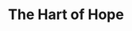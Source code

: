 ---
pid: llp409
title: The Hart of Hope
location_transcription: The Art museum
coordinates: "[-75.180376108025, 39.965214307386]"
zipcode: 
gen_neighborhood: 
neighborhood: 
outside_phl: 
age: '10'
age_range: 6-13
instagram: 
image_file_name: llp_409.jpg
proposal_transcription: |-
  The hart is to show love hope faith, strength and to not hate.

  hope
  love
  faith
  strength

  Tree of Love
topic: Unity,Uplifting,Love
topic_summary: 0, 0, 0
type: 2D,Image
keywords_other: heart, tree, faith, strength, hope
credit: Rosary Torres
image_labels: 
twitter: 
facebook: 
permalink: "/monuments/llp409/"
layout: item-page
---